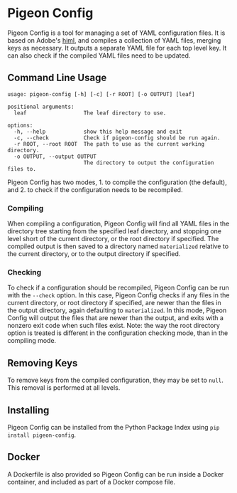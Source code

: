 # Pigeon Config

Pigeon Config is a tool for managing a set of YAML configuration files. It is based on Adobe's [himl](https://github.com/adobe/himl), and compiles a collection of YAML files, merging keys as necessary. It outputs a separate YAML file for each top level key. It can also check if the compiled YAML files need to be updated.

## Command Line Usage

```
usage: pigeon-config [-h] [-c] [-r ROOT] [-o OUTPUT] [leaf]

positional arguments:
  leaf                  The leaf directory to use.

options:
  -h, --help            show this help message and exit
  -c, --check           Check if pigeon-config should be run again.
  -r ROOT, --root ROOT  The path to use as the current working directory.
  -o OUTPUT, --output OUTPUT
                        The directory to output the configuration files to.

```

Pigeon Config has two modes, 1. to compile the configuration (the default), and 2. to check if the configuration needs to be recompiled.

### Compiling

When compiling a configuration, Pigeon Config will find all YAML files in the directory tree starting from the specified leaf directory, and stopping one level short of the current directory, or the root directory if specified. The compiled output is then saved to a directory named `materialized` relative to the current directory, or to the output directory if specified.

### Checking

To check if a configuration should be recompiled, Pigeon Config can be run with the `--check` option. In this case, Pigeon Config checks if any files in the current directory, or root directory if specified, are newer than the files in the output directory, again defaulting to `materialized`. In this mode, Pigeon Config will output the files that are newer than the output, and exits with a nonzero exit code when such files exist. Note: the way the root directory option is treated is different in the configuration checking mode, than in the compiling mode.

## Removing Keys

To remove keys from the compiled configuration, they may be set to `null`. This removal is performed at all levels.

## Installing

Pigeon Config can be installed from the Python Package Index using `pip install pigeon-config`.

## Docker

A Dockerfile is also provided so Pigeon Config can be run inside a Docker container, and included as part of a Docker compose file.
